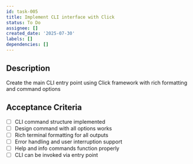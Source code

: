 ```yaml
---
id: task-005
title: Implement CLI interface with Click
status: To Do
assignee: []
created_date: '2025-07-30'
labels: []
dependencies: []
---
```


## Description

Create the main CLI entry point using Click framework with rich formatting and command options

## Acceptance Criteria

- [ ] CLI command structure implemented
- [ ] Design command with all options works
- [ ] Rich terminal formatting for all outputs
- [ ] Error handling and user interruption support
- [ ] Help and info commands function properly
- [ ] CLI can be invoked via entry point
